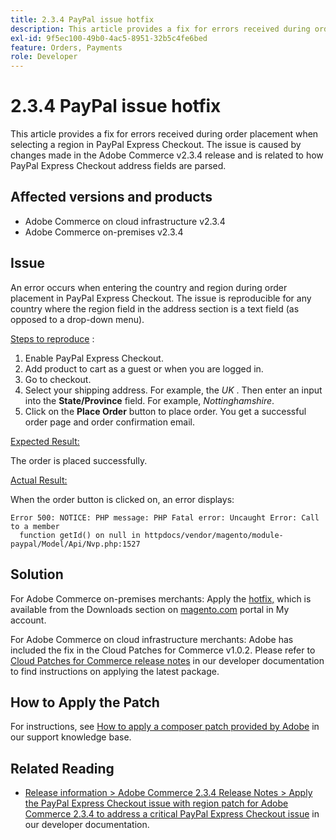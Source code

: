 ```yaml
---
title: 2.3.4 PayPal issue hotfix
description: This article provides a fix for errors received during order placement when selecting a region in PayPal Express Checkout. The issue is caused by changes made in the Adobe Commerce v2.3.4 release and is related to how PayPal Express Checkout address fields are parsed.
exl-id: 9f5ec100-49b0-4ac5-8951-32b5c4fe6bed
feature: Orders, Payments
role: Developer
---
```

# 2.3.4 PayPal issue hotfix

This article provides a fix for errors received during order placement when selecting a region in PayPal Express Checkout. The issue is caused by changes made in the Adobe Commerce v2.3.4 release and is related to how PayPal Express Checkout address fields are parsed.

## Affected versions and products

* Adobe Commerce on cloud infrastructure v2.3.4
* Adobe Commerce on-premises v2.3.4

## Issue

An error occurs when entering the country and region during order placement in PayPal Express Checkout. The issue is reproducible for any country where the region field in the address section is a text field (as opposed to a drop-down menu).

<u>Steps to reproduce</u> :

1. Enable PayPal Express Checkout.
1. Add product to cart as a guest or when you are logged in.
1. Go to checkout.
1. Select your shipping address. For example, the *UK* . Then enter an input into the **State/Province** field. For example, *Nottinghamshire*.
1. Click on the **Place Order** button to place order. You get a successful order page and order confirmation email.

<u>Expected Result:</u>

The order is placed successfully.

<u>Actual Result:</u>

When the order button is clicked on, an error displays:

```
Error 500: NOTICE: PHP message: PHP Fatal error: Uncaught Error: Call to a member
  function getId() on null in httpdocs/vendor/magento/module-paypal/Model/Api/Nvp.php:1527
```

## Solution

For Adobe Commerce on-premises merchants: Apply the [hotfix,](https://magento.com/tech-resources/download#download2353) which is available from the Downloads section on [magento.com](https://magento.com) portal in My account.

For Adobe Commerce on cloud infrastructure merchants: Adobe has included the fix in the Cloud Patches for Commerce v1.0.2. Please refer to [Cloud Patches for Commerce release notes](https://devdocs.magento.com/cloud/release-notes/mcp-release-notes.html?itm_source=devdocs&itm_medium=quick_search&itm_campaign=federated_search&itm_term=cloud%20patche) in our developer documentation to find instructions on applying the latest package.

## How to Apply the Patch

For instructions, see [How to apply a composer patch provided by Adobe](/help/how-to/general/how-to-apply-a-composer-patch-provided-by-magento.md) in our support knowledge base.

## Related Reading

* [Release information > Adobe Commerce 2.3.4 Release Notes > Apply the PayPal Express Checkout issue with region patch for Adobe Commerce 2.3.4 to address a critical PayPal Express Checkout issue](https://devdocs.magento.com/guides/v2.3/release-notes/release-notes-2-3-4-commerce.html#apply-the-paypal-express-checkout-issue-with-region-patch-for-magento-234-to-address-a-critical-paypal-express-checkout-issue) in our developer documentation.
